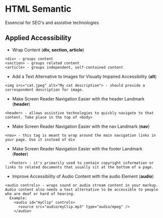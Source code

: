# HTML Semantic
Essencial for SEO's and assistive technologies

## Applied Accessibility

*  Wrap Content (**div, section, article**)

```
<div> - groups content
<section> - groups related content
<article> - groups independent, self-contained content
```

* Add a Text Alternative to Images for Visually Impaired Accessibility (**alt**)
```
<img src="cat.jpeg" alt="My cat description"> - should provide a correspondent description for image. 
```

* Make Screen Reader Navigation Easier with the header Landmark (**header**)
```
<header> - allows assistive technologies to quickly navigate to that content. Take place in the top of <body>
```

* Make Screen Reader Navigation Easier with the nav Landmark (**nav**)
```
<nav> - this tag is meant to wrap around the main navigation links in your page. Use it instead of div
```

* Make Screen Reader Navigation Easier with the footer Landmark (**footer**)
```
  <footer> - it's primarily used to contain copyright information or links to related documents that usually sit at the bottom of a page.
```

* Improve Accessibility of Audio Content with the audio Element (**audio**)
```
<audio controls> - wraps sound or audio stream content in your markup. Audio content also needs a text alternative to be accessible to people who are deaf or hard of hearing. 
  Example:
    <audio id="myClip" controls>
      <source src="audio/myClip.mp3" type="audio/mpeg" />
    </audio>
```